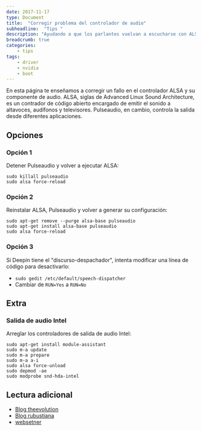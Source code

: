 ```yaml
---
date: 2017-11-17
type: Document
title:  "Corregir problema del controlador de audio"
subheadline:  "Tips "
description: "Ayudando a que los parlantes vuelvan a escucharse con ALSA y pulseaudio"
breadcrumb: true
categories:
    - tips
tags:
    - driver
    - nvidia
    - boot
---
```

En esta página te enseñamos a corregir un fallo en el controlador ALSA y su componente de audio. ALSA, siglas de Advanced Linux Sound Architecture, es un contrador de código abierto encargado de emitir el sonido a altavoces, audífonos y televisores. Pulseaudio, en cambio, controla la salida desde diferentes aplicaciones.

## Opciones
### Opción 1
Detener Pulseaudio y volver a ejecutar ALSA:

~~~
sudo killall pulseaudio
sudo alsa force-reload
~~~

### Opción 2
Reinstalar ALSA, Pulseaudio y volver a generar su configuración:

~~~
sudo apt-get remove --purge alsa-base pulseaudio
sudo apt-get install alsa-base pulseaudio
sudo alsa force-reload
~~~

### Opción 3
Si Deepin tiene el "discurso-despachador", intenta modificar una línea de código para desactivarlo:

* `sudo gedit /etc/default/speech-dispatcher`
* Cambiar de `RUN=Yes` a `RUN=No`

## Extra
### Salida de audio Intel
Arreglar los controladores de salida de audio Intel:

~~~
sudo apt-get install module-assistant
sudo m-a update
sudo m-a prepare
sudo m-a a-i
sudo alsa force-unload
sudo depmod -ae
sudo modprobe snd-hda-intel
~~~

## Lectura adicional
* [Blog theevolution](https://theevolution.wordpress.com/2008/08/04/soluciones-a-problemas-comunes-de-linux-ubuntu/)
* [Blog rubustiana](https://robustiana.com/204-solucion-a-los-problemas-de-audio-en-ubuntu-13-10-o-superior)
* [websetner](https://websetnet.com/es/fix-sound-problem-ubuntu/)




